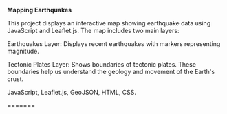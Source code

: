 **Mapping Earthquakes**

This project displays an interactive map showing earthquake data using JavaScript and Leaflet.js. The map includes two main layers:

Earthquakes Layer: Displays recent earthquakes with markers representing magnitude.

Tectonic Plates Layer: Shows boundaries of tectonic plates.
These boundaries help us understand the geology and movement of the Earth's crust. 

JavaScript, Leaflet.js, GeoJSON, HTML, CSS.

=======
